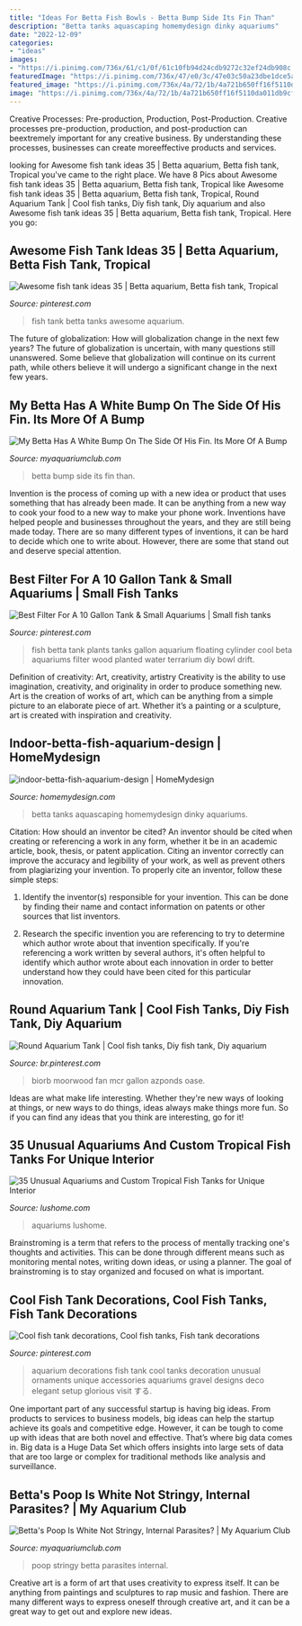 ```yaml
---
title: "Ideas For Betta Fish Bowls - Betta Bump Side Its Fin Than"
description: "Betta tanks aquascaping homemydesign dinky aquariums"
date: "2022-12-09"
categories:
- "ideas"
images:
- "https://i.pinimg.com/736x/61/c1/0f/61c10fb94d24cdb9272c32ef24db908c.jpg"
featuredImage: "https://i.pinimg.com/736x/47/e0/3c/47e03c50a23dbe1dce5a5342368f007f--cool-fish-tanks-aquarium-decorations.jpg"
featured_image: "https://i.pinimg.com/736x/4a/72/1b/4a721b650ff16f5110da011db9cf3619.jpg"
image: "https://i.pinimg.com/736x/4a/72/1b/4a721b650ff16f5110da011db9cf3619.jpg"
---
```



Creative Processes: Pre-production, Production, Post-Production.
Creative processes pre-production, production, and post-production can beextremely important for any creative business. By understanding these processes, businesses can create moreeffective products and services.

	

		
looking for Awesome fish tank ideas 35 | Betta aquarium, Betta fish tank, Tropical you've came to the right place. We have 8 Pics about Awesome fish tank ideas 35 | Betta aquarium, Betta fish tank, Tropical like Awesome fish tank ideas 35 | Betta aquarium, Betta fish tank, Tropical, Round Aquarium Tank | Cool fish tanks, Diy fish tank, Diy aquarium and also Awesome fish tank ideas 35 | Betta aquarium, Betta fish tank, Tropical. Here you go:
		
    
## Awesome Fish Tank Ideas 35 | Betta Aquarium, Betta Fish Tank, Tropical

<img loading=lazy src="https://i.pinimg.com/736x/61/c1/0f/61c10fb94d24cdb9272c32ef24db908c.jpg" onerror="this.onerror=null;this.src='https://tse3.mm.bing.net/th?id=OIP.tITVwxzYlta72Aa9TziRqQHaLE&amp;pid=15.1';" alt="Awesome fish tank ideas 35 | Betta aquarium, Betta fish tank, Tropical">

_Source: pinterest.com_

>fish tank betta tanks awesome aquarium. 

	

The future of globalization: How will globalization change in the next few years?
The future of globalization is uncertain, with many questions still unanswered. Some believe that globalization will continue on its current path, while others believe it will undergo a significant change in the next few years.

    
## My Betta Has A White Bump On The Side Of His Fin. Its More Of A Bump

<img loading=lazy src="https://dlgdxii3fgupk.cloudfront.net/myaquariumclub.com/images/fbfiles/images/CAM00330_v_1401704040.jpg" onerror="this.onerror=null;this.src='https://tse3.mm.bing.net/th?id=OIP.9iy7UhbZNVjXd9pWI5J2kQHaJ4&amp;pid=15.1';" alt="My Betta Has A White Bump On The Side Of His Fin. Its More Of A Bump">

_Source: myaquariumclub.com_

>betta bump side its fin than. 

	

Invention is the process of coming up with a new idea or product that uses something that has already been made. It can be anything from a new way to cook your food to a new way to make your phone work. Inventions have helped people and businesses throughout the years, and they are still being made today. There are so many different types of inventions, it can be hard to decide which one to write about. However, there are some that stand out and deserve special attention.

    
## Best Filter For A 10 Gallon Tank &amp; Small Aquariums | Small Fish Tanks

<img loading=lazy src="https://i.pinimg.com/736x/02/b3/73/02b3734b6592fdd7266175f29538dd09.jpg" onerror="this.onerror=null;this.src='https://tse1.mm.bing.net/th?id=OIP.4NRRR6iqzAhWYLrEeo79lAHaJ4&amp;pid=15.1';" alt="Best Filter For A 10 Gallon Tank &amp; Small Aquariums | Small fish tanks">

_Source: pinterest.com_

>fish betta tank plants tanks gallon aquarium floating cylinder cool beta aquariums filter wood planted water terrarium diy bowl drift. 

	

Definition of creativity: Art, creativity, artistry
Creativity is the ability to use imagination, creativity, and originality in order to produce something new. Art is the creation of works of art, which can be anything from a simple picture to an elaborate piece of art. Whether it’s a painting or a sculpture, art is created with inspiration and creativity.

    
## Indoor-betta-fish-aquarium-design | HomeMydesign

<img loading=lazy src="https://homemydesign.com/wp-content/uploads/2021/01/indoor-betta-fish-aquarium-design.jpg" onerror="this.onerror=null;this.src='https://tse3.mm.bing.net/th?id=OIP.1PY4UsZnul2B8QvWgy8pIAHaLF&amp;pid=15.1';" alt="indoor-betta-fish-aquarium-design | HomeMydesign">

_Source: homemydesign.com_

>betta tanks aquascaping homemydesign dinky aquariums. 

	

Citation: How should an inventor be cited?
An inventor should be cited when creating or referencing a work in any form, whether it be in an academic article, book, thesis, or patent application. Citing an inventor correctly can improve the accuracy and legibility of your work, as well as prevent others from plagiarizing your invention. To properly cite an inventor, follow these simple steps:
1. Identify the inventor(s) responsible for your invention. This can be done by finding their name and contact information on patents or other sources that list inventors.

2. Research the specific invention you are referencing to try to determine which author wrote about that invention specifically. If you're referencing a work written by several authors, it's often helpful to identify which author wrote about each innovation in order to better understand how they could have been cited for this particular innovation.


    
## Round Aquarium Tank | Cool Fish Tanks, Diy Fish Tank, Diy Aquarium

<img loading=lazy src="https://i.pinimg.com/736x/4a/72/1b/4a721b650ff16f5110da011db9cf3619.jpg" onerror="this.onerror=null;this.src='https://tse3.mm.bing.net/th?id=OIP.D6A2jDyVyRUYhQpFmNSn9wHaHa&amp;pid=15.1';" alt="Round Aquarium Tank | Cool fish tanks, Diy fish tank, Diy aquarium">

_Source: br.pinterest.com_

>biorb moorwood fan mcr gallon azponds oase. 

	

Ideas are what make life interesting. Whether they're new ways of looking at things, or new ways to do things, ideas always make things more fun. So if you can find any ideas that you think are interesting, go for it!

    
## 35 Unusual Aquariums And Custom Tropical Fish Tanks For Unique Interior

<img loading=lazy src="https://www.lushome.com/wp-content/uploads/2013/07/custom-aquariums-fish-tanks-24.jpg" onerror="this.onerror=null;this.src='https://tse1.mm.bing.net/th?id=OIP.vpda4k2mwiidZpMH9dtUBwAAAA&amp;pid=15.1';" alt="35 Unusual Aquariums and Custom Tropical Fish Tanks for Unique Interior">

_Source: lushome.com_

>aquariums lushome. 

	

Brainstroming is a term that refers to the process of mentally tracking one's thoughts and activities. This can be done through different means such as monitoring mental notes, writing down ideas, or using a planner. The goal of brainstroming is to stay organized and focused on what is important.

    
## Cool Fish Tank Decorations, Cool Fish Tanks, Fish Tank Decorations

<img loading=lazy src="https://i.pinimg.com/736x/47/e0/3c/47e03c50a23dbe1dce5a5342368f007f--cool-fish-tanks-aquarium-decorations.jpg" onerror="this.onerror=null;this.src='https://tse3.mm.bing.net/th?id=OIP.m2NLZQEXMvY_UsYkdG0mWwHaFj&amp;pid=15.1';" alt="Cool fish tank decorations, Cool fish tanks, Fish tank decorations">

_Source: pinterest.com_

>aquarium decorations fish tank cool tanks decoration unusual ornaments unique accessories aquariums gravel designs deco elegant setup glorious visit する. 

	

One important part of any successful startup is having big ideas. From products to services to business models, big ideas can help the startup achieve its goals and competitive edge. However, it can be tough to come up with ideas that are both novel and effective. That’s where big data comes in. Big data is a Huge Data Set which offers insights into large sets of data that are too large or complex for traditional methods like analysis and surveillance.

    
## Betta&#039;s Poop Is White Not Stringy, Internal Parasites? | My Aquarium Club

<img loading=lazy src="https://dlgdxii3fgupk.cloudfront.net/myaquariumclub.com/images/fbfiles/images/IMG_9014-idnl28c55f_v_1561555697.png" onerror="this.onerror=null;this.src='https://tse3.mm.bing.net/th?id=OIP.fTT-ZTZCPLCReEufhDqWkAHaEK&amp;pid=15.1';" alt="Betta&#039;s Poop Is White Not Stringy, Internal Parasites? | My Aquarium Club">

_Source: myaquariumclub.com_

>poop stringy betta parasites internal. 

	

Creative art is a form of art that uses creativity to express itself. It can be anything from paintings and sculptures to rap music and fashion. There are many different ways to express oneself through creative art, and it can be a great way to get out and explore new ideas.

